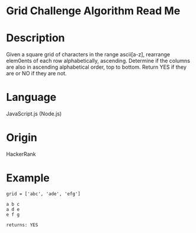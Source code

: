 # Grid Challenge Algorithm Read Me

# Description

Given a square grid of characters in the range ascii[a-z], rearrange elem0ents of each row alphabetically, ascending. Determine if the columns are also in ascending alphabetical order, top to bottom. Return YES if they are or NO if they are not.

# Language

JavaScript.js (Node.js)

# Origin

HackerRank

# Example

```
grid = ['abc', 'ade', 'efg']

a b c
a d e
e f g

returns: YES
```